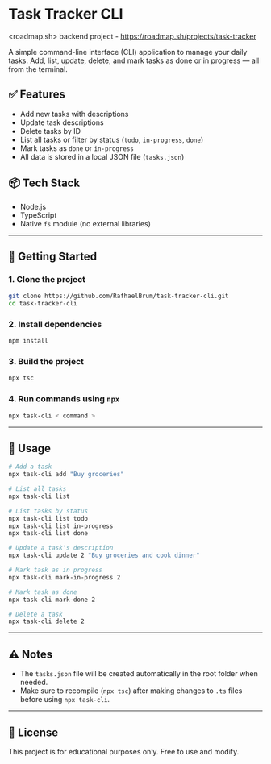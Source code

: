 # Task Tracker CLI

<roadmap.sh> backend project - https://roadmap.sh/projects/task-tracker

A simple command-line interface (CLI) application to manage your daily tasks.
Add, list, update, delete, and mark tasks as done or in progress — all from the terminal.

## ✅ Features

- Add new tasks with descriptions
- Update task descriptions
- Delete tasks by ID
- List all tasks or filter by status (`todo`, `in-progress`, `done`)
- Mark tasks as `done` or `in-progress`
- All data is stored in a local JSON file (`tasks.json`)

## 📦 Tech Stack

- Node.js
- TypeScript
- Native `fs` module (no external libraries)

---

## 🚀 Getting Started

### 1. Clone the project

```bash
git clone https://github.com/RafhaelBrum/task-tracker-cli.git
cd task-tracker-cli
```

### 2. Install dependencies

```bash
npm install
```

### 3. Build the project

```bash
npx tsc
```

### 4. Run commands using `npx`

```bash
npx task-cli < command >
```

---

## 📘 Usage

```bash
# Add a task
npx task-cli add "Buy groceries"

# List all tasks
npx task-cli list

# List tasks by status
npx task-cli list todo
npx task-cli list in-progress
npx task-cli list done

# Update a task's description
npx task-cli update 2 "Buy groceries and cook dinner"

# Mark task as in progress
npx task-cli mark-in-progress 2

# Mark task as done
npx task-cli mark-done 2

# Delete a task
npx task-cli delete 2
```

---


## ⚠️ Notes

- The `tasks.json` file will be created automatically in the root folder when needed.
- Make sure to recompile (`npx tsc`) after making changes to `.ts` files before using `npx task-cli`.

---

## 📄 License

This project is for educational purposes only. Free to use and modify.
